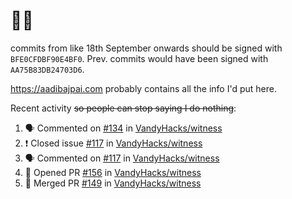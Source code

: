 # 👋🏻
<!--
**aadibajpai/aadibajpai** is a ✨ _special_ ✨ repository because its `README.md` (this file) appears on your GitHub profile.
-->
commits from like 18th September onwards should be signed with `BFE0CFDBF90E4BF0`. Prev. commits would have been signed with `AA75B83DB24703D6`.

https://aadibajpai.com probably contains all the info I'd put here.

Recent activity ~~so people can stop saying I do nothing~~:
<!--START_SECTION:activity-->
1. 🗣 Commented on [#134](https://github.com/VandyHacks/witness/issues/134) in [VandyHacks/witness](https://github.com/VandyHacks/witness)
2. ❗️ Closed issue [#117](https://github.com/VandyHacks/witness/issues/117) in [VandyHacks/witness](https://github.com/VandyHacks/witness)
3. 🗣 Commented on [#117](https://github.com/VandyHacks/witness/issues/117) in [VandyHacks/witness](https://github.com/VandyHacks/witness)
4. 💪 Opened PR [#156](https://github.com/VandyHacks/witness/pull/156) in [VandyHacks/witness](https://github.com/VandyHacks/witness)
5. 🎉 Merged PR [#149](https://github.com/VandyHacks/witness/pull/149) in [VandyHacks/witness](https://github.com/VandyHacks/witness)
<!--END_SECTION:activity-->
